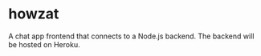 # howzat
A chat app frontend that connects to a Node.js backend.
The backend will be hosted on Heroku.
